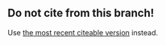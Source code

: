 ## Do not cite from this branch!
Use [the most recent citeable version](https://github.com/fmatter/pylingdocs-demo/tree/0.0.1.draft) instead.